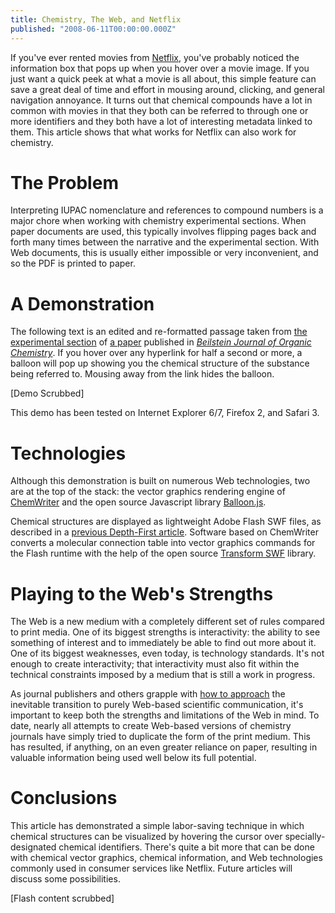```yaml
---
title: Chemistry, The Web, and Netflix
published: "2008-06-11T00:00:00.000Z"
---
```


If you've ever rented movies from [Netflix](http://netflix.com), you've probably noticed the information box that pops up when you hover over a movie image. If you just want a quick peek at what a movie is all about, this simple feature can save a great deal of time and effort in mousing around, clicking, and general navigation annoyance. It turns out that chemical compounds have a lot in common with movies in that they both can be referred to through one or more identifiers and they both have a lot of interesting metadata linked to them. This article shows that what works for Netflix can also work for chemistry.

# The Problem

Interpreting IUPAC nomenclature and references to compound numbers is a major chore when working with chemistry experimental sections. When paper documents are used, this typically involves flipping pages back and forth many times between the narrative and the experimental section. With Web documents, this is usually either impossible or very inconvenient, and so the PDF is printed to paper.

# A Demonstration

The following text is an edited and re-formatted passage taken from [the experimental section](http://www.beilstein-journals.org/bjoc/content/supplementary/1860-5397-4-5-S1.doc) of [a paper](http://dx.doi.org/10.1186/1860-5397-4-5) published in [*Beilstein Journal of Organic Chemistry*](http://www.beilstein-journals.org/bjoc/home/home.htm). If you hover over any hyperlink for half a second or more, a balloon will pop up showing you the chemical structure of the substance being referred to. Mousing away from the link hides the balloon.

\[Demo Scrubbed\]

This demo has been tested on Internet Explorer 6/7, Firefox 2, and Safari 3.

# Technologies

Although this demonstration is built on numerous Web technologies, two are at the top of the stack: the vector graphics rendering engine of [ChemWriter](http://metamolecular.com/chemwriter) and the open source Javascript library [Balloon.js](http://www.gmod.org/wiki/index.php/Popup_Balloons).

Chemical structures are displayed as lightweight Adobe Flash SWF files, as described in a [previous Depth-First article](/articles/2008/06/10/adobe-flash-for-cheminformatics-fast-scalable-and-attractive-2d-depiction-of-chemical-structures-with-vector-graphics). Software based on ChemWriter converts a molecular connection table into vector graphics commands for the Flash runtime with the help of the open source [Transform SWF](http://www.flagstonesoftware.com/transform/) library.

# Playing to the Web's Strengths

The Web is a new medium with a completely different set of rules compared to print media. One of its biggest strengths is interactivity: the ability to see something of interest and to immediately be able to find out more about it. One of its biggest weaknesses, even today, is technology standards. It's not enough to create interactivity; that interactivity must also fit within the technical constraints imposed by a medium that is still a work in progress.

As journal publishers and others grapple with [how to approach](/articles/2008/05/08/building-a-unique-chemistry-journal-responses-to-questions-from-nature-chemistry) the inevitable transition to purely Web-based scientific communication, it's important to keep both the strengths and limitations of the Web in mind. To date, nearly all attempts to create Web-based versions of chemistry journals have simply tried to duplicate the form of the print medium. This has resulted, if anything, on an even greater reliance on paper, resulting in valuable information being used well below its full potential.

# Conclusions

This article has demonstrated a simple labor-saving technique in which chemical structures can be visualized by hovering the cursor over specially-designated chemical identifiers. There's quite a bit more that can be done with chemical vector graphics, chemical information, and Web technologies commonly used in consumer services like Netflix. Future articles will discuss some possibilities.

[Flash content scrubbed]
